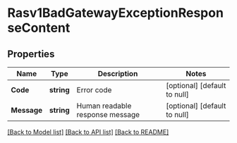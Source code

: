 # Rasv1BadGatewayExceptionResponseContent

## Properties
Name | Type | Description | Notes
------------ | ------------- | ------------- | -------------
**Code** | **string** | Error code | [optional] [default to null]
**Message** | **string** | Human readable response message | [optional] [default to null]

[[Back to Model list]](../README.md#documentation-for-models) [[Back to API list]](../README.md#documentation-for-api-endpoints) [[Back to README]](../README.md)

